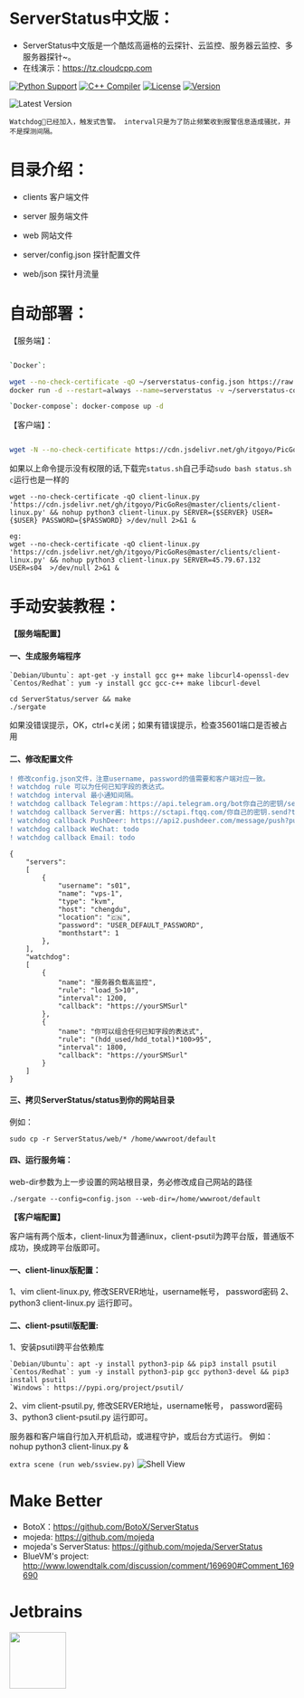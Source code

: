 # ServerStatus中文版：

* ServerStatus中文版是一个酷炫高逼格的云探针、云监控、服务器云监控、多服务器探针~。
* 在线演示：https://tz.cloudcpp.com

[![Python Support](https://img.shields.io/badge/python-2.7%2B%20-blue.svg)](https://github.com/cppla/ServerStatus)
[![C++ Compiler](http://img.shields.io/badge/C++-GNU-blue.svg?style=flat&logo=cplusplus)](https://github.com/cppla/ServerStatus)
[![License](https://img.shields.io/badge/license-MIT-4EB1BA.svg?style=flat-square)](https://github.com/cppla/ServerStatus)
[![Version](https://img.shields.io/badge/Version-Beta%201.0.9-red)](https://github.com/cppla/ServerStatus)

![Latest Version](http://dl.cpp.la/Archive/serverstatus-latest.png)

`Watchdog🐶已经加入，触发式告警。 interval只是为了防止频繁收到报警信息造成骚扰，并不是探测间隔。`

# 目录介绍：

* clients       	客户端文件
* server       	 	服务端文件
* web           	网站文件

* server/config.json	探针配置文件             
* web/json      	探针月流量

# 自动部署：

【服务端】：
```bash

`Docker`:

wget --no-check-certificate -qO ~/serverstatus-config.json https://raw.githubusercontent.com/cppla/ServerStatus/master/server/config.json && mkdir ~/serverstatus-monthtraffic
docker run -d --restart=always --name=serverstatus -v ~/serverstatus-config.json:/ServerStatus/server/config.json -v ~/serverstatus-monthtraffic:/usr/share/nginx/html/json -p 80:80 -p 35601:35601 cppla/serverstatus:latest

`Docker-compose`: docker-compose up -d
```

【客户端】：
```bash

wget -N --no-check-certificate https://cdn.jsdelivr.net/gh/itgoyo/PicGoRes@master/status.sh && chmod +x status.sh && bash status.sh c
```
如果以上命令提示没有权限的话,下载完`status.sh`自己手动`sudo bash status.sh c`运行也是一样的
```
wget --no-check-certificate -qO client-linux.py 'https://cdn.jsdelivr.net/gh/itgoyo/PicGoRes@master/clients/client-linux.py' && nohup python3 client-linux.py SERVER={$SERVER} USER={$USER} PASSWORD={$PASSWORD} >/dev/null 2>&1 &
```
```
eg:
wget --no-check-certificate -qO client-linux.py 'https://cdn.jsdelivr.net/gh/itgoyo/PicGoRes@master/clients/client-linux.py' && nohup python3 client-linux.py SERVER=45.79.67.132 USER=s04  >/dev/null 2>&1 &
```

# 手动安装教程：

**【服务端配置】**

#### 一、生成服务端程序
```
`Debian/Ubuntu`: apt-get -y install gcc g++ make libcurl4-openssl-dev
`Centos/Redhat`: yum -y install gcc gcc-c++ make libcurl-devel

cd ServerStatus/server && make
./sergate
```
如果没错误提示，OK，ctrl+c关闭；如果有错误提示，检查35601端口是否被占用

#### 二、修改配置文件
```diff
! 修改config.json文件，注意username, password的值需要和客户端对应一致。
! watchdog rule 可以为任何已知字段的表达式。
! watchdog interval 最小通知间隔。
! watchdog callback Telegram：https://api.telegram.org/bot你自己的密钥/sendMessage?parse_mode=HTML&disable_web_page_preview=true&chat_id=你自己的标识&text=
! watchdog callback Server酱: https://sctapi.ftqq.com/你自己的密钥.send?title=ServerStatus&desp=
! watchdog callback PushDeer: https://api2.pushdeer.com/message/push?pushkey=你自己的密钥&text=
! watchdog callback WeChat: todo
! watchdog callback Email: todo
```

```
{
    "servers":
	[
		{
			"username": "s01",
			"name": "vps-1",
			"type": "kvm",
			"host": "chengdu",
			"location": "🇨🇳",
			"password": "USER_DEFAULT_PASSWORD",
			"monthstart": 1
		},
	],
	"watchdog":
	[
	    {
			"name": "服务器负载高监控",
			"rule": "load_5>10",
			"interval": 1200,
			"callback": "https://yourSMSurl"
		},
		{
			"name": "你可以组合任何已知字段的表达式",
			"rule": "(hdd_used/hdd_total)*100>95",
			"interval": 1800,
			"callback": "https://yourSMSurl"
		}
	]
}
```

#### 三、拷贝ServerStatus/status到你的网站目录
例如：
```
sudo cp -r ServerStatus/web/* /home/wwwroot/default
```

#### 四、运行服务端：
web-dir参数为上一步设置的网站根目录，务必修改成自己网站的路径
```
./sergate --config=config.json --web-dir=/home/wwwroot/default
```

**【客户端配置】**

客户端有两个版本，client-linux为普通linux，client-psutil为跨平台版，普通版不成功，换成跨平台版即可。

#### 一、client-linux版配置：
1、vim client-linux.py, 修改SERVER地址，username帐号， password密码
2、python3 client-linux.py 运行即可。

#### 二、client-psutil版配置:
1、安装psutil跨平台依赖库
```
`Debian/Ubuntu`: apt -y install python3-pip && pip3 install psutil
`Centos/Redhat`: yum -y install python3-pip gcc python3-devel && pip3 install psutil
`Windows`: https://pypi.org/project/psutil/
```
2、vim client-psutil.py, 修改SERVER地址，username帐号， password密码
3、python3 client-psutil.py 运行即可。

服务器和客户端自行加入开机启动，或进程守护，或后台方式运行。 例如： nohup python3 client-linux.py &

`extra scene (run web/ssview.py)`
![Shell View](http://dl.cpp.la/Archive/serverstatus-shell.png)


# Make Better

* BotoX：https://github.com/BotoX/ServerStatus
* mojeda: https://github.com/mojeda
* mojeda's ServerStatus: https://github.com/mojeda/ServerStatus
* BlueVM's project: http://www.lowendtalk.com/discussion/comment/169690#Comment_169690

# Jetbrains

<a href="https://www.jetbrains.com/?from=ServerStatus"><img src="https://resources.jetbrains.com/storage/products/company/brand/logos/jb_square.png" width="100px"></a>
